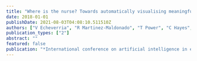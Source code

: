 ```yaml
---
title: "Where is the nurse? Towards automatically visualising meaningful team movement in healthcare education"
date: 2018-01-01
publishDate: 2021-08-03T04:08:10.511510Z
authors: ["V Echeverria", "R Martinez-Maldonado", "T Power", "C Hayes", "SB Shum"]
publication_types: ["2"]
abstract: ""
featured: false
publication: "*International conference on artificial intelligence in education*"
---
```


